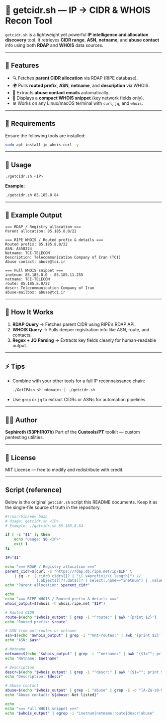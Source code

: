 # 🧭 getcidr.sh — IP → CIDR & WHOIS Recon Tool

`getcidr.sh` is a lightweight yet powerful **IP intelligence and allocation discovery** tool. It retrieves **CIDR range**, **ASN**, **netname**, and **abuse contact** info using both **RDAP** and **WHOIS** data sources.

---

## 🚀 Features

* 🔍 Fetches **parent CIDR allocation** via RDAP (RIPE database).
* 🌍 Pulls **routed prefix**, **ASN**, **netname**, and **description** via WHOIS.
* 📧 Extracts **abuse contact emails** automatically.
* 🧱 Displays a **compact WHOIS snippet** (key network fields only).
* ⚙️ Works on any Linux/macOS terminal with `curl`, `jq`, and `whois`.

---

## 🧰 Requirements

Ensure the following tools are installed:

```bash
sudo apt install jq whois curl -y
```

---

## 🧩 Usage

```bash
./getcidr.sh <IP>
```

**Example:**

```bash
./getcidr.sh 85.185.8.84
```

---

## 🧾 Example Output

```
=== RDAP / Registry allocation ===
Parent allocation: 85.185.8.0/22

=== RIPE WHOIS / Routed prefix & details ===
Routed prefix: 85.185.8.0/22
ASN: AS58224
Netname: TCI-TELECOM
Description: Telecommunication Company of Iran (TCI)
Abuse contact: abuse@tci.ir

=== Full WHOIS snippet ===
inetnum: 85.185.8.0 - 85.185.11.255
netname: TCI-TELECOM
route: 85.185.8.0/22
descr: Telecommunication Company of Iran
abuse-mailbox: abuse@tci.ir
```

---

## 🧠 How It Works

1. **RDAP Query** → Fetches parent CIDR using RIPE’s RDAP API.
2. **WHOIS Query** → Pulls deeper registration info like ASN, route, and contacts.
3. **Regex + JQ Parsing** → Extracts key fields cleanly for human-readable output.

---

## ⚡ Tips

* Combine with your other tools for a full IP reconnaissance chain:

  ```bash
  ./GetIPAsn.sh <domain> | ./getcidr.sh
  ```
* Use `grep` or `jq` to extract CIDRs or ASNs for automation pipelines.

---

## 🧑‍💻 Author

**Sephiroth (53Ph1R07h)**
Part of the **Custools/PT** toolkit — custom pentesting utilities.

---

## 🧱 License

MIT License — free to modify and redistribute with credit.

---

## Script (reference)

Below is the original `getcidr.sh` script this README documents. Keep it as the single-file source of truth in the repository.

```bash
#!/usr/bin/env bash
# Usage: getcidr.sh <IP>
# Example: ./getcidr.sh 85.185.8.84

if [ -z "$1" ]; then
    echo "Usage: $0 <IP>"
    exit 1
fi

IP="$1"

echo "=== RDAP / Registry allocation ==="
parent_cidr=$(curl -s "https://rdap.db.ripe.net/ip/$IP" \
    | jq -r '(.cidr0_cidrs[]? | "\(.v4prefix)/\(.length)") //
              (.objects[]??.data[]? | select(.name=="inetnum") | .value)' 2>/dev/null)
echo "Parent allocation: $parent_cidr"

echo
echo "=== RIPE WHOIS / Routed prefix & details ==="
whois_output=$(whois -h whois.ripe.net "$IP")

# Routed CIDR
route=$(echo "$whois_output" | grep -i "^route:" | awk '{print $2}')
echo "Routed prefix: $route"

# ASN from mnt-routes or netname
asn=$(echo "$whois_output" | grep -i "^mnt-routes:" | awk '{print $2}')
echo "ASN: $asn"

# Netname
netname=$(echo "$whois_output" | grep -i "^netname:" | awk '{$1=""; print $0}' | xargs)
echo "Netname: $netname"

# Description
descr=$(echo "$whois_output" | grep -i "^descr:" | awk '{$1=""; print $0}' | xargs)
echo "Description: $descr"

# Abuse contact
abuse=$(echo "$whois_output" | grep -i "abuse" | grep -E -o "[A-Za-z0-9._%+-]+@[A-Za-z0-9.-]+\.[A-Za-z]{2,}")
echo "Abuse contact: ${abuse:-Not listed}"

echo
echo "=== Full WHOIS snippet ==="
echo "$whois_output" | egrep -i "inetnum|netname|route|descr|abuse"
```


